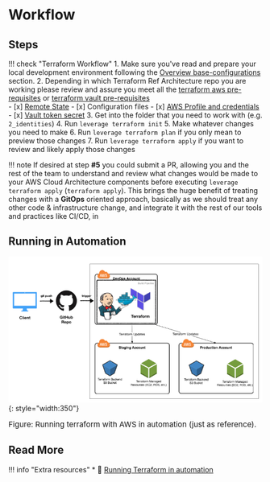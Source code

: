 # Workflow

## Steps 
!!! check "Terraform Workflow"
    1. Make sure you've read and prepare your local development environment following the
    [Overview base-configurations](../base-configuration/overview.md) section.
    2. Depending in which Terraform Ref Architecture repo you are working please review and assure you meet
    all the [terraform aws pre-requisites](../base-configuration/repo-le-tf-infra-aws.md) or 
    [terraform vault pre-requisites](../base-configuration/repo-le-tf-vault.md)  
        - [x] [Remote State](repo-le-tf-infra-aws-tf-state.md)
        - [x] Configuration files
        - [x] [AWS Profile and credentials](../identities/credentials.md)
        - [x] [Vault token secret](../identities/credentials-vault.md)
    3. Get into the folder that you need to work with (e.g. `2_identities`)
    4. Run `leverage terraform init`
    5. Make whatever changes you need to make
    6. Run `leverage terraform plan` if you only mean to preview those changes
    7. Run `leverage terraform apply` if you want to review and likely apply those changes

!!! note 
    If desired at step **#5** you could submit a PR, allowing you and the rest of the team to 
    understand and review what changes would be made to your AWS Cloud Architecture components before executing 
    `leverage terraform apply` (`terraform apply`). This brings the huge benefit of treating changes with a **GitOps** oriented 
    approach, basically as we should treat any other code & infrastructure change, and integrate it with the 
    rest of our tools and practices like CI/CD, in

## Running in Automation
![leverage-aws-terraform](../../assets/images/diagrams/aws-terraform-automation.png "Terraform"){: style="width:350"}
<figcaption style="font-size:15px">Figure: Running terraform with AWS in automation (just as reference).</figcaption>

## Read More

!!! info "Extra resources"
    * :ledger: [Running Terraform in automation](https://learn.hashicorp.com/terraform/development/running-terraform-in-automation)
    
